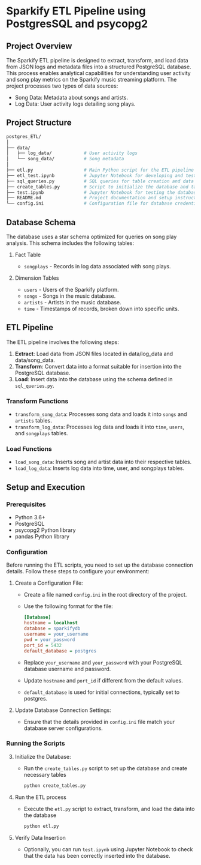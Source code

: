 # Sparkify ETL Pipeline using PostgresSQL and psycopg2

## Project Overview

The Sparkify ETL pipeline is designed to extract, transform, and load data from JSON logs and metadata files into a structured PostgreSQL database. This process enables analytical capabilities for understanding user activity and song play metrics on the Sparkify music streaming platform. The project processes two types of data sources:

 - Song Data: Metadata about songs and artists.
 - Log Data: User activity logs detailing song plays.

## Project Structure

```graphql
postgres_ETL/
│
├── data/
│   ├── log_data/            # User activity logs
│   └── song_data/           # Song metadata
│
├── etl.py                   # Main Python script for the ETL pipeline
├── etl_test.ipynb           # Jupyter Notebook for developing and testing the ETL process
├── sql_queries.py           # SQL queries for table creation and data insertion
├── create_tables.py         # Script to initialize the database and tables
├── test.ipynb               # Jupyter Notebook for testing the database
├── README.md                # Project documentation and setup instructions
└── config.ini               # Configuration file for database credentials
```

## Database Schema

The database uses a star schema optimized for queries on song play analysis. This schema includes the following tables:

1. Fact Table

    - `songplays` - Records in log data associated with song plays.

2. Dimension Tables

    - `users` - Users of the Sparkify platform.
    - `songs` - Songs in the music database.
    - `artists` - Artists in the music database.
    - `time` - Timestamps of records, broken down into specific units.

## ETL Pipeline

The ETL pipeline involves the following steps:

1. **Extract**: Load data from JSON files located in data/log_data and data/song_data.
2. **Transform**: Convert data into a format suitable for insertion into the PostgreSQL database.
3. **Load**: Insert data into the database using the schema defined in `sql_queries.py`.

### Transform Functions

- `transform_song_data`: Processes song data and loads it into `songs` and `artists` tables.
- `transform_log_data`: Processes log data and loads it into `time`, `users`, and `songplays` tables.

### Load Functions
- `load_song_data`: Inserts song and artist data into their respective tables.
- `load_log_data`: Inserts log data into time, user, and songplays tables.

## Setup and Execution

### Prerequisites

- Python 3.6+
- PostgreSQL
- psycopg2 Python library
- pandas Python library

### Configuration
Before running the ETL scripts, you need to set up the database connection details. Follow these steps to configure your environment:

1. Create a Configuration File:

    - Create a file named `config.ini` in the root directory of the project.

    - Use the following format for the file:
        ```ini
        [Database]
        hostname = localhost
        database = sparkifydb
        username = your_username
        pwd = your_password
        port_id = 5432
        default_database = postgres
        ```
    - Replace `your_username` and `your_password` with your PostgreSQL database username and password.

    - Update `hostname` and `port_id` if different from the default values.

    - `default_database` is used for initial connections, typically set to postgres.

2. Update Database Connection Settings:

    - Ensure that the details provided in `config.ini` file match your database server configurations.

### Running the Scripts

3. Initialize the Database:

    - Run the `create_tables.py` script to set up the database and create necessary tables
        ```bash
        python create_tables.py
        ```
4. Run the ETL process

    - Execute the `etl.py` script to extract, transform, and load the data into the database
        ```bash
        python etl.py
        ```

5. Verify Data Insertion

    - Optionally, you can run `test.ipynb` using Jupyter Notebook to check that the data has been correctly inserted into the database.